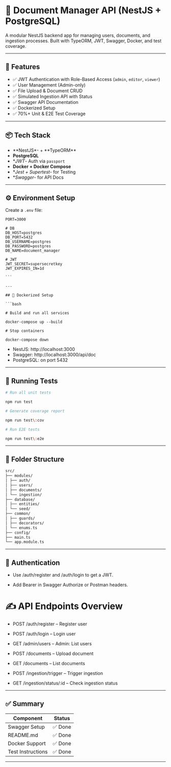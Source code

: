 # 📄 Document Manager API (NestJS + PostgreSQL)

A modular NestJS backend app for managing users, documents, and ingestion processes. Built with TypeORM, JWT, Swagger, Docker, and test coverage.

---

## 🚀 Features

- ✅ JWT Authentication with Role-Based Access (`admin`, `editor`, `viewer`)
- ✅ User Management (Admin-only)
- ✅ File Upload & Document CRUD
- ✅ Simulated Ingestion API with Status
- ✅ Swagger API Documentation
- ✅ Dockerized Setup
- ✅ 70%+ Unit & E2E Test Coverage

---

## 📦 Tech Stack

- **NestJS\*- + **TypeORM\*\*
- **PostgreSQL**
- \*_JWT_- Auth via `passport`
- **Docker + Docker Compose**
- \*_Jest + Supertest_- for Testing
- \*_Swagger_- for API Docs

---

## ⚙️ Environment Setup

Create a `.env` file:

````env
PORT=3000

# DB
DB_HOST=postgres
DB_PORT=5432
DB_USERNAME=postgres
DB_PASSWORD=postgres
DB_NAME=document_manager

# JWT
JWT_SECRET=supersecretkey
JWT_EXPIRES_IN=1d

```

---

## 🐳 Dockerized Setup

```bash

# Build and run all services

docker-compose up --build

# Stop containers

docker-compose down

````

- NestJS: http://localhost:3000
- Swagger: http://localhost:3000/api/doc
- PostgreSQL: on port 5432

---

## 🧪 Running Tests

```bash
# Run all unit tests

npm run test

# Generate coverage report

npm run test\:cov

# Run E2E tests

npm run test\:e2e

```

---

## 📂 Folder Structure

```bash
src/
├── modules/
│ ├── auth/
│ ├── users/
│ ├── documents/
│ └── ingestion/
├── database/
│ ├── entities/
│ └── seed/
├── common/
│ ├── guards/
│ ├── decorators/
│ └── enums.ts
├── config/
├── main.ts
└── app.module.ts
```

---

## 🔐 Authentication

- Use /auth/register and /auth/login to get a JWT.

- Add Bearer <token> in Swagger Authorize or Postman headers.

# ✍️ API Endpoints Overview

- POST /auth/register – Register user

- POST /auth/login – Login user

- GET /admin/users – Admin: List users

- POST /documents – Upload document

- GET /documents – List documents

- POST /ingestion/trigger – Trigger ingestion

- GET /ingestion/status/:id – Check ingestion status

---

## ✅ Summary

| Component         | Status  |
| ----------------- | ------- |
| Swagger Setup     | ✅ Done |
| README.md         | ✅ Done |
| Docker Support    | ✅ Done |
| Test Instructions | ✅ Done |

---
